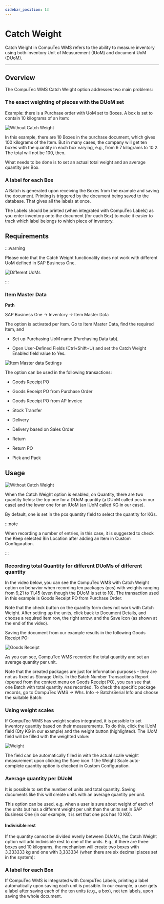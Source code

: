 ```yaml
---
sidebar_position: 13
---
```


# Catch Weight

Catch Weight in CompuTec WMS refers to the ability to measure inventory using both inventory Unit of Measurement (IUoM) and document UoM (DUoM).

---

## Overview

The CompuTec WMS Catch Weight option addresses two main problems:

### The exact weighting of pieces with the DUoM set

Example: there is a Purchase order with UoM set to Boxes. A box is set to contain 10 kilograms of an Item:

![Without Catch Weight](./media/without-catch-weight-pf1.webp)

In this example, there are 10 Boxes in the purchase document, which gives 100 kilograms of the Item. But in many cases, the company will get ten boxes with the quantity in each box varying, e.g., from 9.7 kilograms to 10.2. The total will not be 100, then.

What needs to be done is to set an actual total weight and an average quantity per Box.

### A label for each Box

A Batch is generated upon receiving the Boxes from the example and saving the document. Printing is triggered by the document being saved to the database. That gives all the labels at once.

The Labels should be printed (when integrated with CompuTec Labels) as you enter inventory onto the document (for each Box) to make it easier to track which label belongs to which piece of inventory.

## Requirements

:::warning

Please note that the Catch Weight functionality does not work with different UoM defined in SAP Business One.

![Different UoMs](./media/different-uoms.webp)

:::

### Item Master Data

**Path**

SAP Business One → Inventory → Item Master Data

The option is activated per Item. Go to Item Master Data, find the required Item, and

- Set up Purchasing UoM name (Purchasing Data tab),

- Open User-Defined Fields (Ctrl+Shift+U) and set the Catch Weight Enabled field value to Yes.

![Item Master data Settings](./media/item-master-data-settings.webp)

The option can be used in the following transactions:

- Goods Receipt PO

- Goods Receipt PO from Purchase Order

- Goods Receipt PO from AP Invoice

- Stock Transfer

- Delivery

- Delivery based on Sales Order

- Return

- Return PO

- Pick and Pack

## Usage

![Without Catch Weight](./media/without-catch-weight-grpo-from-purchase.webp)

When the Catch Weight option is enabled, on Quantity, there are two quantity fields: the top one for a DUoM quantity (a DUoM called pcs in our case) and the lower one for an IUoM (an IUoM called KG in our case).

By default, one is set in the pcs quantity field to select the quantity for KGs.

:::note

When recording a number of entries, in this case, it is suggested to check the Keep selected Bin Location after adding an Item in Custom Configuration.

:::

### Recording total Quantity for different DUoMs of different quantity

In the video below, you can see the CompuTec WMS with Catch Weight option on behavior when recording ten packages (pcs) with weights ranging from 9,21 to 11,45 (even though the DUoM is set to 10). The transaction used in this example is Goods Receipt PO from Purchase Order:

Note that the check button on the quantity form does not work with Catch Weight. After setting up the units, click back to Document Details, and choose a required item row, the right arrow, and the Save icon (as shown at the end of the video).

Saving the document from our example results in the following Goods Receipt PO:

![Goods Receipt](./media/goods-receipt-po-result.webp)

As you can see, CompuTec WMS recorded the total quantity and set an average quantity per unit.

Note that the created packages are just for information purposes – they are not as fixed as Storage Units. In the Batch Number Transactions Report (opened from the context menu on Goods Receipt PO), you can see that one Batch with total quantity was recorded. To check the specific package records, go to CompuTec WMS → Whs. Info → Batch/Serial Info and choose the suitable Batch:

### Using weight scales

If CompuTec WMS has weight scales integrated, it is possible to set inventory quantity based on their measurements. To do this, click the IUoM field (Qty KG in our example) and the weight button (highlighted). The IUoM field will be filled with the weighted value:

![Weight](./media/weight.webp)

The field can be automatically filled in with the actual scale weight measurement upon clicking the Save icon if the Weight Scale auto-complete quantity option is checked in Custom Configuration.

### Average quantity per DUoM

It is possible to set the number of units and total quantity. Saving documents like this will create units with an average quantity per unit.

This option can be used, e.g. when a user is sure about weight of each of the units but has a different weight per unit than the units set in SAP Business One (in our example, it is set that one pcs has 10 KG).

#### Indivisible rest

If the quantity cannot be divided evenly between DUoMs, the Catch Weight option will add indivisible rest to one of the units. E.g., if there are three boxes and 10 kilograms, the mechanism will create two boxes with 3,333333 kg and one with 3,333334 (when there are six decimal places set in the system):

### A label for each Box

If CompuTec WMS is integrated with CompuTec Labels, printing a label automatically upon saving each unit is possible. In our example, a user gets a label after saving each of the ten units (e.g., a box), not ten labels, upon saving the whole document.
